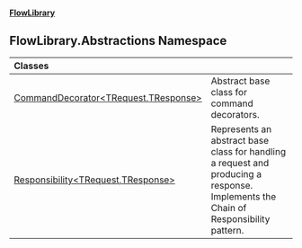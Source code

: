 #### [FlowLibrary](FlowLibrary.md 'FlowLibrary')

## FlowLibrary.Abstractions Namespace

| Classes | |
| :--- | :--- |
| [CommandDecorator&lt;TRequest,TResponse&gt;](CommandDecorator_TRequest,TResponse_.md 'FlowLibrary.Abstractions.CommandDecorator<TRequest,TResponse>') | Abstract base class for command decorators. |
| [Responsibility&lt;TRequest,TResponse&gt;](Responsibility_TRequest,TResponse_.md 'FlowLibrary.Abstractions.Responsibility<TRequest,TResponse>') | Represents an abstract base class for handling a request and producing a response.<br/>Implements the Chain of Responsibility pattern. |
